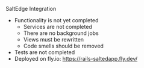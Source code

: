 SaltEdge Integration

- Functionality is not yet completed
  - Services are not completed
  - There are no background jobs
  - Views must be rewritten
  - Code smells should be removed
- Tests are not completed
- Deployed on fly.io: https://rails-saltedapp.fly.dev/
